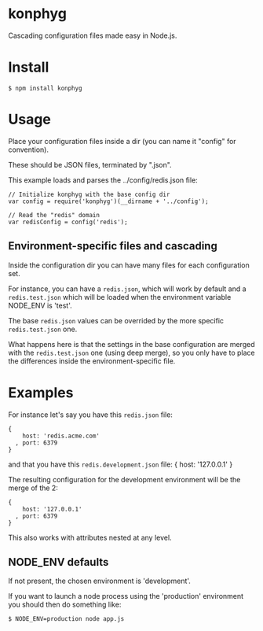 # konphyg

Cascading configuration files made easy in Node.js.

# Install

    $ npm install konphyg

# Usage

Place your configuration files inside a dir (you can name it "config" for convention).

These should be JSON files, terminated by ".json".

This example loads and parses the ../config/redis.json file:

    // Initialize konphyg with the base config dir
    var config = require('konphyg')(__dirname + '../config');

    // Read the "redis" domain
    var redisConfig = config('redis');

## Environment-specific files and cascading

Inside the configuration dir you can have many files for each configuration set.

For instance, you can have a `redis.json`, which will work by default and a `redis.test.json` which will be loaded when the environment variable NODE_ENV is 'test'.

The base `redis.json` values can be overrided by the more specific `redis.test.json` one.

What happens here is that the settings in the base configuration are merged with the `redis.test.json` one (using deep merge), so you only have to place the differences inside the environment-specific file.

# Examples

For instance let's say you have this `redis.json` file:

    {
        host: 'redis.acme.com'
      , port: 6379
    }

and that you have this `redis.development.json` file:
    {
      host: '127.0.0.1'
    }

The resulting configuration for the development environment will be the merge of the 2:

    {
        host: '127.0.0.1'
      , port: 6379
    }


This also works with attributes nested at any level.

## NODE_ENV defaults

If not present, the chosen environment is 'development'.

If you want to launch a node process using the 'production' environment you should then do something like:


    $ NODE_ENV=production node app.js